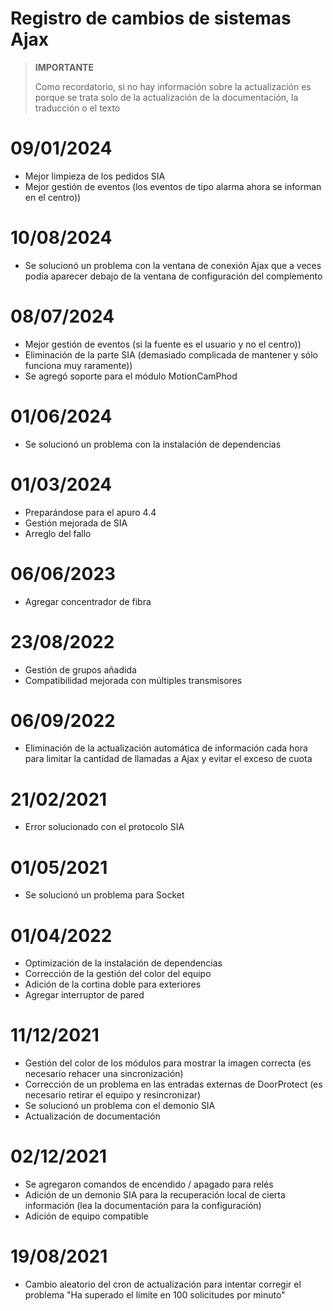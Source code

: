 # Registro de cambios de sistemas Ajax

>**IMPORTANTE**
>
>Como recordatorio, si no hay información sobre la actualización es porque se trata solo de la actualización de la documentación, la traducción o el texto

# 09/01/2024

- Mejor limpieza de los pedidos SIA
- Mejor gestión de eventos (los eventos de tipo alarma ahora se informan en el centro))

# 10/08/2024

- Se solucionó un problema con la ventana de conexión Ajax que a veces podía aparecer debajo de la ventana de configuración del complemento

# 08/07/2024

- Mejor gestión de eventos (si la fuente es el usuario y no el centro))
- Eliminación de la parte SIA (demasiado complicada de mantener y sólo funciona muy raramente))
- Se agregó soporte para el módulo MotionCamPhod

# 01/06/2024

- Se solucionó un problema con la instalación de dependencias

# 01/03/2024

- Preparándose para el apuro 4.4
- Gestión mejorada de SIA
- Arreglo del fallo

# 06/06/2023

- Agregar concentrador de fibra

# 23/08/2022

- Gestión de grupos añadida
- Compatibilidad mejorada con múltiples transmisores

# 06/09/2022

- Eliminación de la actualización automática de información cada hora para limitar la cantidad de llamadas a Ajax y evitar el exceso de cuota

# 21/02/2021

- Error solucionado con el protocolo SIA

# 01/05/2021

- Se solucionó un problema para Socket

# 01/04/2022

- Optimización de la instalación de dependencias
- Corrección de la gestión del color del equipo
- Adición de la cortina doble para exteriores
- Agregar interruptor de pared

# 11/12/2021

- Gestión del color de los módulos para mostrar la imagen correcta (es necesario rehacer una sincronización)
- Corrección de un problema en las entradas externas de DoorProtect (es necesario retirar el equipo y resincronizar)
- Se solucionó un problema con el demonio SIA
- Actualización de documentación

# 02/12/2021

- Se agregaron comandos de encendido / apagado para relés
- Adición de un demonio SIA para la recuperación local de cierta información (lea la documentación para la configuración)
- Adición de equipo compatible

# 19/08/2021

- Cambio aleatorio del cron de actualización para intentar corregir el problema "Ha superado el límite en 100 solicitudes por minuto"
